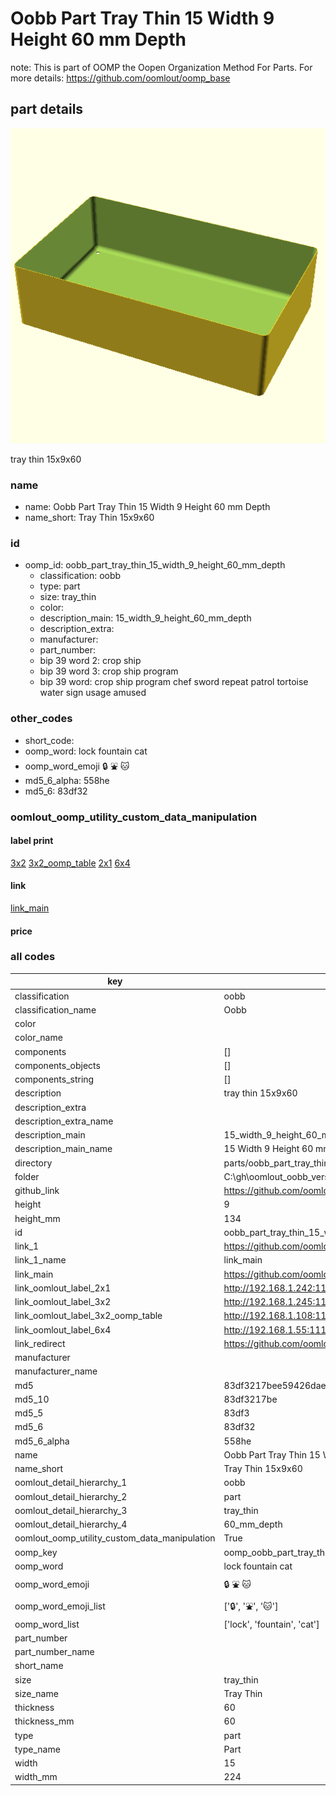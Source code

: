 # Oobb Part Tray Thin 15 Width 9 Height 60 mm Depth  

note: This is part of OOMP the Oopen Organization Method For Parts. For more details: https://github.com/oomlout/oomp_base

##  part details
  

[![](3dpr.png)](3dpr.png)

tray thin 15x9x60



### name
* name: Oobb Part Tray Thin 15 Width 9 Height 60 mm Depth
* name_short: Tray Thin 15x9x60 
### id
* oomp_id: oobb_part_tray_thin_15_width_9_height_60_mm_depth
  * classification: oobb
  * type: part
  * size: tray_thin
  * color: 
  * description_main: 15_width_9_height_60_mm_depth
  * description_extra: 
  * manufacturer: 
  * part_number: 
  * bip 39 word 2: crop ship
  * bip 39 word 3: crop ship program
  * bip 39 word: crop ship program chef sword repeat patrol tortoise water sign usage amused

### other_codes
* short_code: 
* oomp_word: lock fountain cat
* oomp_word_emoji :lock: :fountain: :cat:
* md5_6_alpha: 558he
* md5_6: 83df32






### oomlout_oomp_utility_custom_data_manipulation
#### label print
[3x2](http://192.168.1.245:1112/?label=oomp%20558he)
[3x2_oomp_table](http://192.168.1.108:1112/?label=oomp%20558he)
[2x1](http://192.168.1.242:1112/?label=oomp%20558he)
[6x4](http://192.168.1.55:1112/?label=oomp%20558he)    

#### link

[link_main](https://github.com/oomlout/oomlout_oobb_version_4_generated_parts/tree/main/navigation_oomp/oobb/part/tray_thin/15_width_9_height_60_mm_depth/part)                              

#### price







### all codes 
| key | value |  
| --- | --- |  
| classification | oobb |  
| classification_name | Oobb |  
| color |  |  
| color_name |  |  
| components | [] |  
| components_objects | [] |  
| components_string | [] |  
| description | tray thin 15x9x60 |  
| description_extra |  |  
| description_extra_name |  |  
| description_main | 15_width_9_height_60_mm_depth |  
| description_main_name | 15 Width 9 Height 60 mm Depth |  
| directory | parts/oobb_part_tray_thin_15_width_9_height_60_mm_depth |  
| folder | C:\gh\oomlout_oobb_version_4_generated_parts\parts\oobb_part_tray_thin_15_width_9_height_60_mm_depth |  
| github_link | https://github.com/oomlout/oomlout_oomp_part_src/tree/main/parts/oobb_part_tray_thin_15_width_9_height_60_mm_depth |  
| height | 9 |  
| height_mm | 134 |  
| id | oobb_part_tray_thin_15_width_9_height_60_mm_depth |  
| link_1 | https://github.com/oomlout/oomlout_oobb_version_4_generated_parts/tree/main/navigation_oomp/oobb/part/tray_thin/15_width_9_height_60_mm_depth/part |  
| link_1_name | link_main |  
| link_main | https://github.com/oomlout/oomlout_oobb_version_4_generated_parts/tree/main/navigation_oomp/oobb/part/tray_thin/15_width_9_height_60_mm_depth/part |  
| link_oomlout_label_2x1 | http://192.168.1.242:1112/?label=oomp%20558he |  
| link_oomlout_label_3x2 | http://192.168.1.245:1112/?label=oomp%20558he |  
| link_oomlout_label_3x2_oomp_table | http://192.168.1.108:1112/?label=oomp%20558he |  
| link_oomlout_label_6x4 | http://192.168.1.55:1112/?label=oomp%20558he |  
| link_redirect | https://github.com/oomlout/oomlout_oobb_version_4_generated_parts/tree/main/parts/oobb_tray_thin_15_09_60 |  
| manufacturer |  |  
| manufacturer_name |  |  
| md5 | 83df3217bee59426daee227557f1819f |  
| md5_10 | 83df3217be |  
| md5_5 | 83df3 |  
| md5_6 | 83df32 |  
| md5_6_alpha | 558he |  
| name | Oobb Part Tray Thin 15 Width 9 Height 60 mm Depth |  
| name_short | Tray Thin 15x9x60  |  
| oomlout_detail_hierarchy_1 | oobb |  
| oomlout_detail_hierarchy_2 | part |  
| oomlout_detail_hierarchy_3 | tray_thin |  
| oomlout_detail_hierarchy_4 | 60_mm_depth |  
| oomlout_oomp_utility_custom_data_manipulation | True |  
| oomp_key | oomp_oobb_part_tray_thin_15_width_9_height_60_mm_depth |  
| oomp_word | lock fountain cat |  
| oomp_word_emoji | :lock: :fountain: :cat: |  
| oomp_word_emoji_list | [':lock:', ':fountain:', ':cat:'] |  
| oomp_word_list | ['lock', 'fountain', 'cat'] |  
| part_number |  |  
| part_number_name |  |  
| short_name |  |  
| size | tray_thin |  
| size_name | Tray Thin |  
| thickness | 60 |  
| thickness_mm | 60 |  
| type | part |  
| type_name | Part |  
| width | 15 |  
| width_mm | 224 |  
